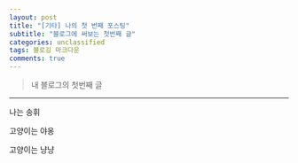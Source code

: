 ```yaml
---  
layout: post  
title: "[기타] 나의 첫 번째 포스팅"  
subtitle: "블로그에 써보는 첫번째 글"  
categories: unclassified 
tags: 블로깅 마크다운
comments: true  
---  
```


> 내 블로그의 첫번째 글 

---
나는 송휘

고양이는 야옹

고양이는 냥냥